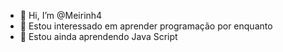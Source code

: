 - 👋 Hi, I’m @Meirinh4
- 👀 Estou interessado em aprender programação por enquanto
- 🌱 Estou ainda aprendendo Java Script

<!---
Meirinh4/Meirinh4 is a ✨ special ✨ repository because its `README.md` (this file) appears on your GitHub profile.
You can click the Preview link to take a look at your changes.
--->
